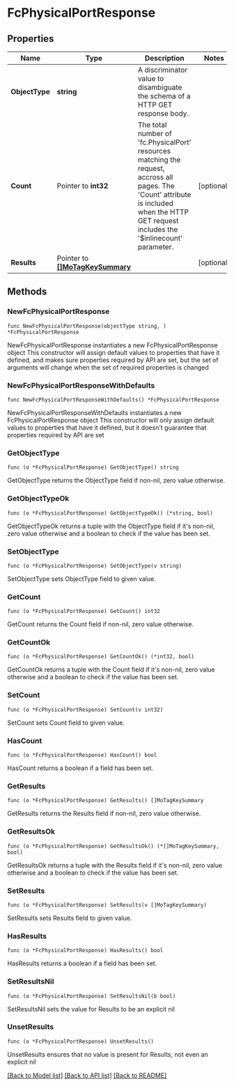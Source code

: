 # FcPhysicalPortResponse

## Properties

Name | Type | Description | Notes
------------ | ------------- | ------------- | -------------
**ObjectType** | **string** | A discriminator value to disambiguate the schema of a HTTP GET response body. | 
**Count** | Pointer to **int32** | The total number of &#39;fc.PhysicalPort&#39; resources matching the request, accross all pages. The &#39;Count&#39; attribute is included when the HTTP GET request includes the &#39;$inlinecount&#39; parameter. | [optional] 
**Results** | Pointer to [**[]MoTagKeySummary**](mo.TagKeySummary.md) |  | [optional] 

## Methods

### NewFcPhysicalPortResponse

`func NewFcPhysicalPortResponse(objectType string, ) *FcPhysicalPortResponse`

NewFcPhysicalPortResponse instantiates a new FcPhysicalPortResponse object
This constructor will assign default values to properties that have it defined,
and makes sure properties required by API are set, but the set of arguments
will change when the set of required properties is changed

### NewFcPhysicalPortResponseWithDefaults

`func NewFcPhysicalPortResponseWithDefaults() *FcPhysicalPortResponse`

NewFcPhysicalPortResponseWithDefaults instantiates a new FcPhysicalPortResponse object
This constructor will only assign default values to properties that have it defined,
but it doesn't guarantee that properties required by API are set

### GetObjectType

`func (o *FcPhysicalPortResponse) GetObjectType() string`

GetObjectType returns the ObjectType field if non-nil, zero value otherwise.

### GetObjectTypeOk

`func (o *FcPhysicalPortResponse) GetObjectTypeOk() (*string, bool)`

GetObjectTypeOk returns a tuple with the ObjectType field if it's non-nil, zero value otherwise
and a boolean to check if the value has been set.

### SetObjectType

`func (o *FcPhysicalPortResponse) SetObjectType(v string)`

SetObjectType sets ObjectType field to given value.


### GetCount

`func (o *FcPhysicalPortResponse) GetCount() int32`

GetCount returns the Count field if non-nil, zero value otherwise.

### GetCountOk

`func (o *FcPhysicalPortResponse) GetCountOk() (*int32, bool)`

GetCountOk returns a tuple with the Count field if it's non-nil, zero value otherwise
and a boolean to check if the value has been set.

### SetCount

`func (o *FcPhysicalPortResponse) SetCount(v int32)`

SetCount sets Count field to given value.

### HasCount

`func (o *FcPhysicalPortResponse) HasCount() bool`

HasCount returns a boolean if a field has been set.

### GetResults

`func (o *FcPhysicalPortResponse) GetResults() []MoTagKeySummary`

GetResults returns the Results field if non-nil, zero value otherwise.

### GetResultsOk

`func (o *FcPhysicalPortResponse) GetResultsOk() (*[]MoTagKeySummary, bool)`

GetResultsOk returns a tuple with the Results field if it's non-nil, zero value otherwise
and a boolean to check if the value has been set.

### SetResults

`func (o *FcPhysicalPortResponse) SetResults(v []MoTagKeySummary)`

SetResults sets Results field to given value.

### HasResults

`func (o *FcPhysicalPortResponse) HasResults() bool`

HasResults returns a boolean if a field has been set.

### SetResultsNil

`func (o *FcPhysicalPortResponse) SetResultsNil(b bool)`

 SetResultsNil sets the value for Results to be an explicit nil

### UnsetResults
`func (o *FcPhysicalPortResponse) UnsetResults()`

UnsetResults ensures that no value is present for Results, not even an explicit nil

[[Back to Model list]](../README.md#documentation-for-models) [[Back to API list]](../README.md#documentation-for-api-endpoints) [[Back to README]](../README.md)


